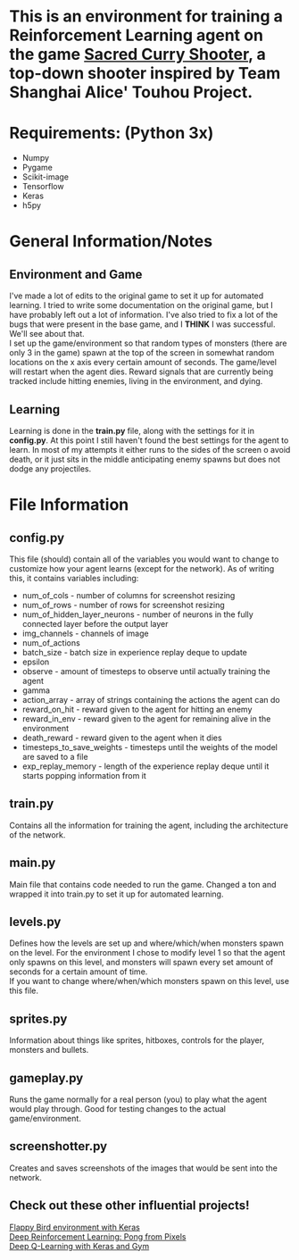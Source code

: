 <h1>This is an environment for training a Reinforcement Learning agent on the game <a href="https://www.pygame.org/project/937">Sacred Curry Shooter</a>, a top-down shooter inspired by Team Shanghai Alice' Touhou Project.

<h1>Requirements: (Python 3x)</h1>
<ul>
  <li>
    Numpy
  </li>
  <li>
    Pygame
  </li>
  <li>
    Scikit-image
  </li>
  <li>
    Tensorflow
  </li>
  <li>
    Keras
  </li>
  <li>
    h5py
  </li>
</ul>


<h1>General Information/Notes</h1>
<h2>Environment and Game</h2>
<p>
  I've made a lot of edits to the original game to set it up for automated learning. I tried to write some documentation on the original game, but I have probably left out a lot of information. I've also tried to fix a lot of the bugs that were present in the base game, and I <strong>THINK</strong> I was successful. We'll see about that.
  <br>
  I set up the game/environment so that random types of monsters (there are only 3 in the game) spawn at the top of the screen in somewhat random locations on the x axis every certain amount of seconds. The game/level will restart when the agent dies. Reward signals that are currently being tracked include hitting enemies, living in the environment, and dying.
</p>
<h2>Learning</h2>
<p>
  Learning is done in the <strong>train.py</strong> file, along with the settings for it in <strong>config.py</strong>. At this point I still haven't found the best settings for the agent to learn. In most of my attempts it either runs to the sides of the screen o avoid death, or it just sits in the middle anticipating enemy spawns but does not dodge any projectiles.
</p>
<h1>File Information</h1>
<h2>config.py</h2>
<p>
This file (should) contain all of the variables you would want to change to customize how your agent learns (except for the network). As of writing this, it contains variables including:
  <ul>
    <li>
      num_of_cols - number of columns for screenshot resizing
    </li>
    <li>
      num_of_rows - number of rows for screenshot resizing
    </li>
    <li>  
      num_of_hidden_layer_neurons - number of neurons in the fully connected layer before the output layer
    </li>
    <li>    
      img_channels - channels of image
    </li>
    <li>  
      num_of_actions
    </li>
    <li>  
      batch_size - batch size in experience replay deque to update
    </li>
    <li>  
      epsilon
    </li>
    <li>  
      observe - amount of timesteps to observe until actually training the agent
    </li>
    <li>  
      gamma
    </li>
    <li>  
      action_array - array of strings containing the actions the agent can do
    </li>
    <li>  
      reward_on_hit - reward given to the agent for hitting an enemy
    </li>
    <li>  
      reward_in_env - reward given to the agent for remaining alive in the environment
    </li>
    <li>  
      death_reward - reward given to the agent when it dies
    </li>
    <li>  
      timesteps_to_save_weights - timesteps until the weights of the model are saved to a file
    </li>
    <li>  
      exp_replay_memory - length of the experience replay deque until it starts popping information from it
    </li>
  </ul>
</p>
<h2>train.py</h2>
<p>
  Contains all the information for training the agent, including the architecture of the network.
</p>

<h2>main.py</h2>
<p>
  Main file that contains code needed to run the game. Changed a ton and wrapped it into train.py to set it up for automated learning.
</p>

<h2>levels.py</h2>
<p>
  Defines how the levels are set up and where/which/when monsters spawn on the level. For the environment I chose to modify level 1 so that the agent only spawns on this level, and monsters will spawn every set amount of seconds for a certain amount of time.
  <br>If you want to change where/when/which monsters spawn on this level, use this file.
</p>

<h2>sprites.py</h2>
<p>
  Information about things like sprites, hitboxes, controls for the player, monsters and bullets.
</p>

<h2>gameplay.py</h2>
<p>
  Runs the game normally for a real person (you) to play what the agent would play through. Good for testing changes to the actual game/environment.
</p>

<h2>screenshotter.py</h2>
<p>
  Creates and saves screenshots of the images that would be sent into the network.
</p>

<h2>Check out these other influential projects!</h2>
<p>
<a href="https://github.com/yanpanlau/Keras-FlappyBird">Flappy Bird environment with Keras</a><br>
<a href="http://karpathy.github.io/2016/05/31/rl/">Deep Reinforcement Learning: Pong from Pixels</a><br>
<a href="https://keon.io/deep-q-learning/">Deep Q-Learning with Keras and Gym</a>
</p>
